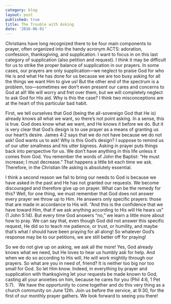```yaml
---
category: blog
layout: post
published: true
title: The Trouble with Asking
date: '2016-06-01'
---
```

Christians have long recognized there to be four main components to prayer, often organized into the handy acronym ACTS: adoration, confession, thanksgiving, and supplication.   I want to focus in on this last category of supplication (also petition and request).  I think it may be difficult for us to strike the proper balance of supplication in our prayers.  In some cases, our prayers are only supplication—we neglect to praise God for who He is and what He has done for us because we are too busy asking for all the things we want Him to give us!  But the other end of the spectrum is a problem, too—sometimes we don’t even present our cares and concerns to God at all!  We will worry and fret over them, but we will completely neglect to ask God for His aid.  Why is this the case?  I think two misconceptions are at the heart of this particular bad habit.

First, we tell ourselves that God (being the all-sovereign God that He is) already knows all what we want, so there’s not point asking.  In a sense, this is true.  God does know what we want, and He knows it before we do.  But it is very clear that God’s design is to use prayer as a means of granting us our heart’s desire.  James 4:2 says that we do not have because we do not ask! God wants us to ask! Why is this God’s design?  I suppose to remind us of our utter smallness and his utter bigness.  Asking in prayer puts things back into perspective for us.  We don’t have anything in this life unless it comes from God.  You remember the words of John the Baptist: “He must increase; I must decrease.” That happens a little bit each time we ask. Therefore, in the Christian life asking is absolutely essential.

I think a second reason we fail to bring our needs to God is because we have asked in the past and He has not granted our requests.  We become discouraged and therefore give up on prayer.  What can be the remedy for this?  Well, for one thing, we must remember that God does not answer every prayer we throw up to Him.  He answers only specific prayers: those that are made in accordance to His will.  “And this is the confidence that we have toward Him, that if we ask anything according to His will He hears us” (1 John 5:14).  But every time God answers “no,” we learn a little more about how to pray.  We can say that, even though God did not answer this specific request, He did so to teach me patience, or trust, or humility, and maybe that’s what I should have been praying for all along!  So whatever God’s response may be to our petitions, we are still better off for praying!  

So we do not give up on asking, we ask all the more!  Yes, God already knows what we need, but He loves to hear us humbly ask for help.  And when we do so according to His will, He will work mightily through our prayers.  So what are you in need of, friend?  It is neither too big nor too small for God.  So let Him know.  Indeed, in everything by prayer and supplication with thanksgiving let your requests be made known to God, casting all your anxieties on him, because he cares for you (Phil 4:6, 1 Pet 5:7).  	We have the opportunity to come together and do this very thing as a church community on June 12th.  Join us before the service, at 9:30, for the first of our monthly prayer gathers.  We look forward to seeing you there!
